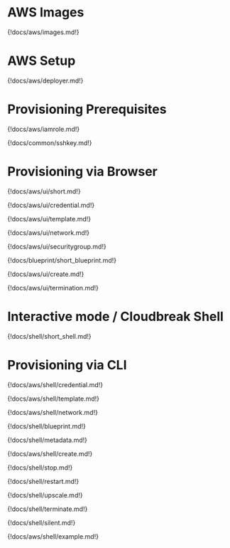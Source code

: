 # AWS Images

{!docs/aws/images.md!}

# AWS Setup

{!docs/aws/deployer.md!}

# Provisioning Prerequisites

{!docs/aws/iamrole.md!}

{!docs/common/sshkey.md!}

# Provisioning via Browser

{!docs/aws/ui/short.md!}

{!docs/aws/ui/credential.md!}

{!docs/aws/ui/template.md!}

{!docs/aws/ui/network.md!}

{!docs/aws/ui/securitygroup.md!}

{!docs/blueprint/short_blueprint.md!}

{!docs/aws/ui/create.md!}

{!docs/aws/ui/termination.md!}

# Interactive mode / Cloudbreak Shell

{!docs/shell/short_shell.md!}

# Provisioning via CLI

{!docs/aws/shell/credential.md!}

{!docs/aws/shell/template.md!}

{!docs/aws/shell/network.md!}

{!docs/shell/blueprint.md!}

{!docs/shell/metadata.md!}

{!docs/aws/shell/create.md!}

{!docs/shell/stop.md!}

{!docs/shell/restart.md!}

{!docs/shell/upscale.md!}

{!docs/shell/terminate.md!}

{!docs/shell/silent.md!}

{!docs/aws/shell/example.md!}

